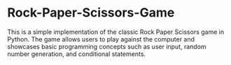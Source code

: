 # Rock-Paper-Scissors-Game
This is a simple implementation of the classic Rock Paper Scissors game in Python. The game allows users to play against the computer and showcases basic programming concepts such as user input, random number generation, and conditional statements.
